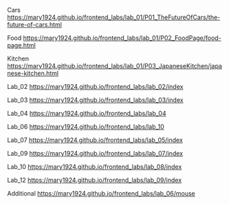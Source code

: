 Cars
https://mary1924.github.io/frontend_labs/lab_01/P01_TheFutureOfCars/the-future-of-cars.html

Food
https://mary1924.github.io/frontend_labs/lab_01/P02_FoodPage/food-page.html

Kitchen
https://mary1924.github.io/frontend_labs/lab_01/P03_JapaneseKitchen/japanese-kitchen.html

Lab_02 
https://mary1924.github.io/frontend_labs/lab_02/index

Lab_03
https://mary1924.github.io/frontend_labs/lab_03/index

Lab_04
https://mary1924.github.io/frontend_labs/lab_04

Lab_06
https://mary1924.github.io/frontend_labs/lab_10

Lab_07
https://mary1924.github.io/frontend_labs/lab_05/index

Lab_09
https://mary1924.github.io/frontend_labs/lab_07/index

Lab_10
https://mary1924.github.io/frontend_labs/lab_08/index

Lab_12
https://mary1924.github.io/frontend_labs/lab_09/index


Additional
https://mary1924.github.io/frontend_labs/lab_06/mouse

